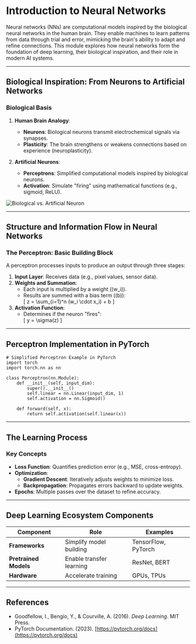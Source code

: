 # Introduction to Neural Networks

Neural networks (NNs) are computational models inspired by the biological neural networks in the human brain. They enable machines to learn patterns from data through trial and error, mimicking the brain's ability to adapt and refine connections. This module explores how neural networks form the foundation of deep learning, their biological inspiration, and their role in modern AI systems.

---

## Biological Inspiration: From Neurons to Artificial Networks

### Biological Basis

1. **Human Brain Analogy**:  
   - **Neurons**: Biological neurons transmit electrochemical signals via synapses.  
   - **Plasticity**: The brain strengthens or weakens connections based on experience (neuroplasticity).

2. **Artificial Neurons**:  
   - **Perceptrons**: Simplified computational models inspired by biological neurons.  
   - **Activation**: Simulate "firing" using mathematical functions (e.g., sigmoid, ReLU).

![Biological vs. Artificial Neuron](https://miro.medium.com/v2/resize:fit:720/format:webp/1*DfMR4ajCBUj8YokW4yf5Ow.png)  

---

## Structure and Information Flow in Neural Networks

### The Perceptron: Basic Building Block

A perceptron processes inputs to produce an output through three stages:

1. **Input Layer**: Receives data (e.g., pixel values, sensor data).  
2. **Weights and Summation**:  
   - Each input is multiplied by a weight (\(w_i\)).  
   - Results are summed with a bias term (\(b\)):  
     \[
     z = \sum_{i=1}^n (w_i \cdot x_i) + b
     \]  
3. **Activation Function**:  
   - Determines if the neuron "fires":  
     \[
     y = \sigma(z)
     \]

---

## Perceptron Implementation in PyTorch

    # Simplified Perceptron Example in PyTorch
    import torch
    import torch.nn as nn

    class Perceptron(nn.Module):
        def __init__(self, input_dim):
            super().__init__()
            self.linear = nn.Linear(input_dim, 1)
            self.activation = nn.Sigmoid()

        def forward(self, x):
            return self.activation(self.linear(x))

---

## The Learning Process

### Key Concepts

- **Loss Function**: Quantifies prediction error (e.g., MSE, cross-entropy).  
- **Optimization**:  
  - **Gradient Descent**: Iteratively adjusts weights to minimize loss.  
  - **Backpropagation**: Propagates errors backward to update weights.  
- **Epochs**: Multiple passes over the dataset to refine accuracy.  

---

## Deep Learning Ecosystem Components

| Component           | Role                              | Examples                           |
|---------------------|-----------------------------------|-----------------------------------|
| **Frameworks**      | Simplify model building           | TensorFlow, PyTorch               |
| **Pretrained Models**| Enable transfer learning         | ResNet, BERT                      |
| **Hardware**        | Accelerate training               | GPUs, TPUs                        |

---

## References

- Goodfellow, I., Bengio, Y., & Courville, A. (2016). *Deep Learning*. MIT Press.  
- PyTorch Documentation. (2023). [https://pytorch.org/docs](https://pytorch.org/docs)
